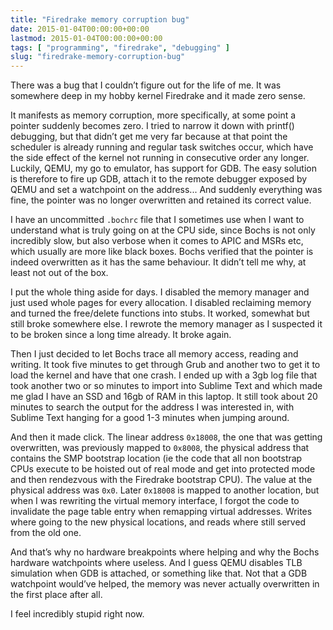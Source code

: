 ```yaml
---
title: "Firedrake memory corruption bug"
date: 2015-01-04T00:00:00+00:00
lastmod: 2015-01-04T00:00:00+00:00
tags: [ "programming", "firedrake", "debugging" ]
slug: "firedrake-memory-corruption-bug"
---
```



There was a bug that I couldn’t figure out for the life of me. It was somewhere deep in my hobby kernel Firedrake and it made zero sense.

It manifests as memory corruption, more specifically, at some point a pointer suddenly becomes zero. I tried to narrow it down with printf() debugging, but that didn’t get me very far because at that point the scheduler is already running and regular task switches occur, which have the side effect of the kernel not running in consecutive order any longer. Luckily, QEMU, my go to emulator, has support for GDB. The easy solution is therefore to fire up GDB, attach it to the remote debugger exposed by QEMU and set a watchpoint on the address... And suddenly everything was fine, the pointer was no longer overwritten and retained its correct value.

I have an uncommitted `.bochrc` file that I sometimes use when I want to understand what is truly going on at the CPU side, since Bochs is not only incredibly slow, but also verbose when it comes to APIC and MSRs etc, which usually are more like black boxes. Bochs verified that the pointer is indeed overwritten as it has the same behaviour. It didn’t tell me why, at least not out of the box.

I put the whole thing aside for days. I disabled the memory manager and just used whole pages for every allocation. I disabled reclaiming memory and turned the free/delete functions into stubs. It worked, somewhat but still broke somewhere else. I rewrote the memory manager as I suspected it to be broken since a long time already. It broke again.

Then I just decided to let Bochs trace all memory access, reading and writing. It took five minutes to get through Grub and another two to get it to load the kernel and have that one crash. I ended up with a 3gb log file that took another two or so minutes to import into Sublime Text and which made me glad I have an SSD and 16gb of RAM in this laptop. It still took about 20 minutes to search the output for the address I was interested in, with Sublime Text hanging for a good 1-3 minutes when jumping around.

And then it made click. The linear address `0x18008`, the one that was getting overwritten, was previously mapped to `0x8008`, the physical address that contains the SMP bootstrap location (ie the code that all non bootstrap CPUs execute to be hoisted out of real mode and get into protected mode and then rendezvous with the Firedrake bootstrap CPU). The value at the physical address was `0x0`. Later `0x18008` is mapped to another location, but when I was rewriting the virtual memory interface, I forgot the code to invalidate the page table entry when remapping virtual addresses. Writes where going to the new physical locations, and reads where still served from the old one.

And that’s why no hardware breakpoints where helping and why the Bochs hardware watchpoints where useless. And I guess QEMU disables TLB simulation when GDB is attached, or something like that. Not that a GDB watchpoint would’ve helped, the memory was never actually overwritten in the first place after all.

I feel incredibly stupid right now.
